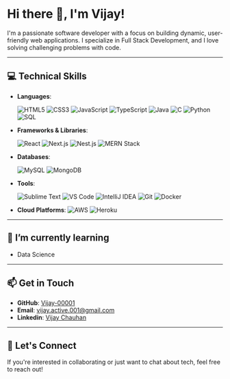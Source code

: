 # Hi there 👋, I'm Vijay!

I'm a passionate software developer with a focus on building dynamic, user-friendly web applications. I specialize in Full Stack Development, and I love solving challenging problems with code.

---

## 💻 Technical Skills

- **Languages**:
  
  ![HTML5](https://img.shields.io/badge/HTML5-E34F26?style=flat-square&logo=html5&logoColor=white)
  ![CSS3](https://img.shields.io/badge/CSS3-1572B6?style=flat-square&logo=css3&logoColor=white)
  ![JavaScript](https://img.shields.io/badge/JavaScript-F7DF1E?style=flat-square&logo=javascript&logoColor=black)
  ![TypeScript](https://img.shields.io/badge/TypeScript-007ACC?style=flat-square&logo=typescript&logoColor=white)
  ![Java](https://img.shields.io/badge/Java-007396?style=flat-square&logo=java&logoColor=white)
  ![C](https://img.shields.io/badge/C-00599C?style=flat-square&logo=c&logoColor=white)
  ![Python](https://img.shields.io/badge/Python-3776AB?style=flat-square&logo=python&logoColor=white)
  ![SQL](https://img.shields.io/badge/SQL-CC2927?style=flat-square&logo=microsoft-sql-server&logoColor=white)

- **Frameworks & Libraries**:
  
  ![React](https://img.shields.io/badge/React-61DAFB?style=flat-square&logo=react&logoColor=black)
  ![Next.js](https://img.shields.io/badge/Next.js-000000?style=flat-square&logo=next.js&logoColor=white)
  ![Nest.js](https://img.shields.io/badge/Nest.js-E0234E?style=flat-square&logo=nestjs&logoColor=white)
  ![MERN Stack](https://img.shields.io/badge/MERN-3C873A?style=flat-square&logo=javascript&logoColor=black)

- **Databases**:
  
  ![MySQL](https://img.shields.io/badge/MySQL-4479A1?style=flat-square&logo=mysql&logoColor=white)
  ![MongoDB](https://img.shields.io/badge/MongoDB-47A248?style=flat-square&logo=mongodb&logoColor=white)

- **Tools**:
  
  ![Sublime Text](https://img.shields.io/badge/Sublime_Text-FF9800?style=flat-square&logo=sublime-text&logoColor=white)
  ![VS Code](https://img.shields.io/badge/VS_Code-007ACC?style=flat-square&logo=visual-studio-code&logoColor=white)
  ![IntelliJ IDEA](https://img.shields.io/badge/IntelliJ_IDEA-000000?style=flat-square&logo=intellij-idea&logoColor=white)
  ![Git](https://img.shields.io/badge/Git-F05032?style=flat-square&logo=git&logoColor=white)
  ![Docker](https://img.shields.io/badge/Docker-2496ED?style=flat-square&logo=docker&logoColor=white)

- **Cloud Platforms**: 
  ![AWS](https://img.shields.io/badge/Amazon_AWS-232F3E?style=flat-square&logo=amazon-aws&logoColor=white)
  ![Heroku](https://img.shields.io/badge/Heroku-430098?style=flat-square&logo=heroku&logoColor=white)

---

## 🌱 I’m currently learning

- Data Science

---

## 📫 Get in Touch

- **GitHub**: [Vijay-00001](https://github.com/Vijay-00001)
- **Email**: [vijay.active.001@gmail.com](mailto:vijay.active.001@gmail.com)
- **Linkedin**: [Vijay Chauhan](www.linkedin.com/in/vijay-chauhan-88b68932a)

---

## 🤝 Let's Connect

If you're interested in collaborating or just want to chat about tech, feel free to reach out!
